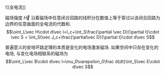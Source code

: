 ![[全电流]]

磁场强度 $\vec H$ 沿着磁场中任意闭合回路的线积分在数值上等于穿过以该闭合回路为边界的任意曲面的全电流的代数和. $$\oint_L\vec H\cdot d\vec l=I_c+\int_S\frac{\partial \vec D}{\partial t}\cdot \vec S = \int_S(\vec J_c+\frac{\partial\vec D}{\partial t}\cdot d\vec S$$

普遍意义的安培环路定理的本质是变化的电场激发磁场. 如果空间中只存在变化的电场, 与变化电场相联系的磁场为 $$\oint_L\vec B\cdot d\vec l=\mu_0\varepsilon_0\frac d{dt}\int_S\vec E\cdot d\vec S$$

